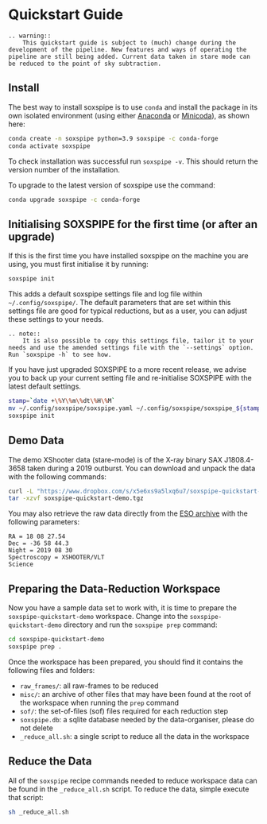# Quickstart Guide

```eval_rst
.. warning::
    This quickstart guide is subject to (much) change during the development of the pipeline. New features and ways of operating the pipeline are still being added. Current data taken in stare mode can be reduced to the point of sky subtraction. 
```

## Install

The best way to install soxspipe is to use `conda` and install the package in its own isolated environment (using either [Anaconda](https://docs.anaconda.com/anaconda/install/index.html) or [Minicoda](https://docs.conda.io/en/latest/miniconda.html)), as shown here:

``` bash
conda create -n soxspipe python=3.9 soxspipe -c conda-forge
conda activate soxspipe
```

To check installation was successful run `soxspipe -v`. This should return the version number of the installation.

To upgrade to the latest version of soxspipe use the command:

``` bash
conda upgrade soxspipe -c conda-forge
```

## Initialising SOXSPIPE for the first time (or after an upgrade)

If this is the first time you have installed soxspipe on the machine you are using, you must first initialise it by running:

```bash
soxspipe init
```

This adds a default soxspipe settings file and log file within `~/.config/soxspipe/`. The default parameters that are set within this settings file are good for typical reductions, but as a user, you can adjust these settings to your needs. 

```eval_rst
.. note::
    It is also possible to copy this settings file, tailor it to your needs and use the amended settings file with the `--settings` option. Run `soxspipe -h` to see how.
```

If you have just upgraded SOXSPIPE to a more recent release, we advise you to back up your current setting file and re-initialise SOXSPIPE with the latest default settings. 

```bash
stamp=`date +\%Y\%m\%dt\%H\%M`
mv ~/.config/soxspipe/soxspipe.yaml ~/.config/soxspipe/soxspipe_${stamp}.yaml 
soxspipe init
```

## Demo Data

The demo XShooter data (stare-mode) is of the X-ray binary SAX J1808.4-3658 taken during a 2019 outburst. You can download and unpack the data with the following commands:

```bash
curl -L "https://www.dropbox.com/s/x5e6xs9a5lxq6u7/soxspipe-quickstart-demo-lite.tgz?dl=1" > soxspipe-quickstart-demo.tgz
tar -xzvf soxspipe-quickstart-demo.tgz
```

You may also retrieve the raw data directly from the [ESO archive](http://archive.eso.org/eso/eso_archive_main.html) with the following parameters:

```text
RA = 18 08 27.54
Dec = -36 58 44.3
Night = 2019 08 30
Spectroscopy = XSHOOTER/VLT
Science
```

## Preparing the Data-Reduction Workspace

Now you have a sample data set to work with, it is time to prepare the `soxspipe-quickstart-demo` workspace. Change into the `soxspipe-quickstart-demo` directory and run the `soxspipe prep` command:

```bash
cd soxspipe-quickstart-demo
soxspipe prep .
```

Once the workspace has been prepared, you should find it contains the following files and folders:

   - `raw_frames/`: all raw-frames to be reduced
   - `misc/`: an archive of other files that may have been found at the root of the workspace when running the `prep` command
   - `sof/`: the set-of-files (sof) files required for each reduction step
   - `soxspipe.db`: a sqlite database needed by the data-organiser, please do not delete
   - `_reduce_all.sh`: a single script to reduce all the data in the workspace

## Reduce the Data

All of the `soxspipe` recipe commands needed to reduce workspace data can be found in the `_reduce_all.sh` script. To reduce the data, simple execute that script:

```bash
sh _reduce_all.sh
```
